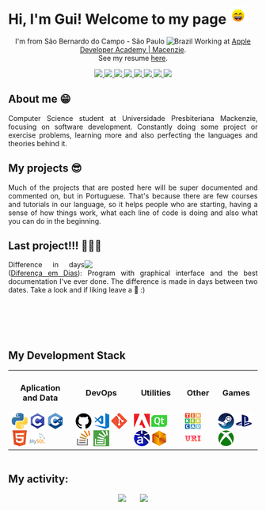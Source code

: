 # Hi, I'm Gui! Welcome to my page <img src="https://raw.githubusercontent.com/Gui25Reis/Gui25Reis/main/_images/_gifs/smile.gif" width="35px"/>

<!-- Introdução -->
<p align="center">
    I'm from São Bernardo do Campo - São Paulo <img width="16" src="https://www.flaticon.com/svg/static/icons/svg/197/197386.svg" alt="Brazil" /> Working at <a href="https://developeracademy.mackenzie.br/">Apple Developer Academy | Macenzie</a>.<br/>See my resume <a href="https://github.com/Gui25Reis/Gui25Reis/blob/main/Curriculo.pdf">here</a>.
</p>

<!-- Redes sociais -->
<p align="center">
<!-- Twitter -->
    <a href="https://twitter.com/Kings_25G">
        <img src="https://img.shields.io/badge/Twitter-1da1f2?&style=flat-square&logo=twitter&logoColor=white" />
    </a>
<!-- Instagram -->
    <a href="https://www.instagram.com/kings_25g/">
        <img src="https://img.shields.io/badge/Instagram-c13584?&style=flat-square&logo=instagram&logoColor=white" />
    </a>
<!-- Facebook -->
    <a href="https://www.facebook.com/kings25g/">
        <img src="https://img.shields.io/badge/Facebook-3b5998?&style=flat-square&logo=facebook&logoColor=white" />
    </a>
<!-- Gmail -->
    <a href="mailto:gui.sreis25@gmail.com?subject=Olá%20Gui">
        <img src="https://img.shields.io/badge/Gmail-bb001b?&style=flat-square&logo=gmail&logoColor=white" />
    </a>
<!-- Linkedin -->
    <a href="https://www.linkedin.com/in/guilherme-reis-27583a1b7/">
        <img src="https://img.shields.io/badge/Linkedin-0e76a8?&style=flat-square&logo=linkedin&logoColor=white" />
    </a>
<!-- Reddit -->
    <a href="https://www.reddit.com/user/kings_25g">
        <img src="https://img.shields.io/badge/Reddit-ff4500?&style=flat-square&logo=Reddit&logoColor=white" />
    </a>
<!-- Discord -->
    <a href="https://discord.gg/yBVRm7x">
        <img src="https://img.shields.io/badge/Discord-7289da?&style=flat-square&logo=Discord&logoColor=white" />
    </a>
<!-- Spotify -->
    <a href="https://open.spotify.com/user/guui_reeis">
        <img src="https://img.shields.io/badge/Spotify-1db954?&style=flat-square&logo=Spotify&logoColor=white" />
    </a>
</p>

## About me 😁
<p align="justify">
    Computer Science student at Universidade Presbiteriana Mackenzie, focusing on software development. Constantly doing some project or exercise problems, learning more and also perfecting the languages and theories behind it.
</p>

## My projects 😎
<p align="justify">
    Much of the projects that are posted here will be super documented and commented on, but in Portuguese. That's because there are few courses and tutorials in our language, so it helps people who are starting, having a sense of how things work, what each line of code is doing and also what you can do in the beginning.
</p>

<!-- Último projeto -->

## Last project!!! 🤗🌟🤗
<div>
    <img align="right" width="350px" src="https://github.com/Gui25Reis/Diferenca-em-dias/blob/master/arquivos/_documentacao/video-explicativo/video-gif.gif"/>
    <p style="text-align: justify;", align="justify">
        Difference in days (<a href="https://github.com/Gui25Reis/Diferenca-em-dias">Diferença em Dias</a>): Program with graphical interface and the best documentation I've ever done. The difference is made in days between two dates. Take a look and if liking leave a 🌟 :)
    </p>
</div>

<br/><br/><br/><br/>

## My Development Stack

<!-- Criando a tabela -->
<table align="center" style="margin: 0px auto;">
    <tr>
        <td><h3 align="center">Aplication and Data</h3></td>
        <td><h3 align="center">DevOps</h3></td>
        <td><h3 align="center">Utilities</h3></td>
        <td><h3 align="center">Other</h3></td>
        <td><h3 align="center">Games</h3></td>
    </tr>
    <tr>
        <td>
            <img src="https://github.com/Gui25Reis/Gui25Reis/blob/main/_images/_icons/Pyhon-quadrada.png"/>
            <img src="https://github.com/Gui25Reis/Gui25Reis/blob/main/_images/_icons/C-quadrada.png"/>
            <img src="https://github.com/Gui25Reis/Gui25Reis/blob/main/_images/_icons/Cpp-quadrada.png"/>
            <img src="https://github.com/Gui25Reis/Gui25Reis/blob/main/_images/_icons/HTML-quadrado.png"/>
            <a href="https://www.mysql.com/"><img src="https://github.com/Gui25Reis/Gui25Reis/blob/main/_images/_icons/MySQL-png.png"/></a>
        </td>
        <td>
            <a href="https://github.com/Gui25Reis"><img src="https://github.com/Gui25Reis/Gui25Reis/blob/main/_images/_icons/GitHub-quadrado.png"/></a>
            <a href="https://code.visualstudio.com/"><img src="https://github.com/Gui25Reis/Gui25Reis/blob/main/_images/_icons/VsCode-quadrado.png"/></a>
            <a href="https://git-scm.com/"><img src="https://github.com/Gui25Reis/Gui25Reis/blob/main/_images/_icons/Git-quadrada.png"/></a>
            <a href="https://stackoverflow.com/users/13974761/gui-reis"><img src="https://github.com/Gui25Reis/Gui25Reis/blob/main/_images/_icons/Stackoverflow-png.png"/></a>
            <a href="https://pt.stackoverflow.com/users/177439/gui-reis"><img src="https://github.com/Gui25Reis/Gui25Reis/blob/main/_images/_icons/Stackoverflow-pt-quadrado.png"/></a>
        </td>
        <td>
            <img src="https://github.com/Gui25Reis/Gui25Reis/blob/main/_images/_icons/Adobe-quadrado.png"/>
            <a href="https://www.qt.io/"><img src="https://github.com/Gui25Reis/Gui25Reis/blob/main/_images/_icons/QtDesigner-png.png"/></a>
            <a href="https://astah.net/downloads/"><img src="https://github.com/Gui25Reis/Gui25Reis/blob/main/_images/_icons/Astah-quadrado.png"/></a>
            <a href="https://www.bizagi.com/pt/plataforma/modeler"><img src="https://github.com/Gui25Reis/Gui25Reis/blob/main/_images/_icons/Bizage-quadrado.png"/></a>
        </td>
        <td>
            <a href="https://www.tinkercad.com/users/4f5dpZ494Qs-kings25g?category=circuits&sort=likes&view_mode=default"><img src="https://github.com/Gui25Reis/Gui25Reis/blob/main/_images/_icons/Tinkercad-png.png"/></a>
            <a href="https://www.urionlinejudge.com.br/judge/pt/profile/318386"><img src="https://github.com/Gui25Reis/Gui25Reis/blob/main/_images/_icons/URI-quadrado.png"/></a>
        </td>
        <td>
            <a href="https://steamcommunity.com/profiles/76561198153890625/"><img src="https://github.com/Gui25Reis/Gui25Reis/blob/main/_images/_icons/Steam-quadrado.png"/></a>
            <a href="https://my.playstation.com/profile/Gui25Reis"><img src="https://github.com/Gui25Reis/Gui25Reis/blob/main/_images/_icons/Playstation-quadrado.png"/></a>
            <a href="https://account.xbox.com/pt-br/profile?gamertag=SummerlyCard7"><img src="https://github.com/Gui25Reis/Gui25Reis/blob/main/_images/_icons/Xbox-quadrada.png"/></a>
        </td>
    </tr>
</table>

<br/>

## My activity:
<p align="center">
    <img src="https://github-readme-stats.vercel.app/api?username=gui25reis&show_icons=true&theme=onedark" width="420px"/>&nbsp;&nbsp;&nbsp;&nbsp;&nbsp;&nbsp;
    <img src= "https://github-readme-stats.vercel.app/api/top-langs/?username=gui25reis&amp;theme=dark&layout=compact"/>
</p>
